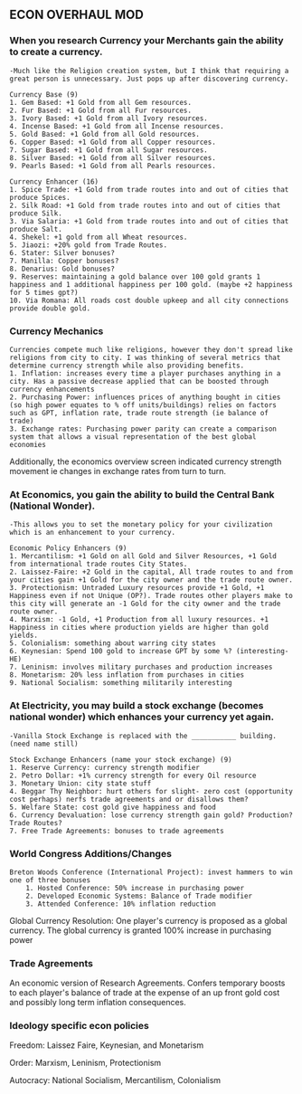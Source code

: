 ## ECON OVERHAUL MOD

### When you research Currency your Merchants gain the ability to create a currency.
	-Much like the Religion creation system, but I think that requiring a great person is unnecessary. Just pops up after discovering currency.

	Currency Base (9)
	1. Gem Based: +1 Gold from all Gem resources.
	2. Fur Based: +1 Gold from all Fur resources.
	3. Ivory Based: +1 Gold from all Ivory resources.
	4. Incense Based: +1 Gold from all Incense resources.
	5. Gold Based: +1 Gold from all Gold resources.
	6. Copper Based: +1 Gold from all Copper resources.
	7. Sugar Based: +1 Gold from all Sugar resources.
	8. Silver Based: +1 Gold from all Silver resources.
	9. Pearls Based: +1 Gold from all Pearls resources.

	Currency Enhancer (16)
	1. Spice Trade: +1 Gold from trade routes into and out of cities that produce Spices.
	2. Silk Road: +1 Gold from trade routes into and out of cities that produce Silk.
	3. Via Salaria: +1 Gold from trade routes into and out of cities that produce Salt.
	4. Shekel: +1 gold from all Wheat resources.
	5. Jiaozi: +20% gold from Trade Routes.
	6. Stater: Silver bonuses?
	7. Manilla: Copper bonuses?
	8. Denarius: Gold bonuses?
	9. Reserves: maintaining a gold balance over 100 gold grants 1 happiness and 1 additional happiness per 100 gold. (maybe +2 happiness for 5 times gpt?)
	10. Via Romana: All roads cost double upkeep and all city connections provide double gold.

### Currency Mechanics
	Currencies compete much like religions, however they don't spread like religions from city to city. I was thinking of several metrics that determine currency strength while also providing benefits.
	1. Inflation: increases every time a player purchases anything in a city. Has a passive decrease applied that can be boosted through currency enhancements
	2. Purchasing Power: influences prices of anything bought in cities (so high power equates to % off units/buildings) relies on factors such as GPT, inflation rate, trade route strength (ie balance of trade)
	3. Exchange rates: Purchasing power parity can create a comparison system that allows a visual representation of the best global economies

Additionally, the economics overview screen indicated currency strength movement ie changes in exchange rates from turn to turn.

### At Economics, you gain the ability to build the Central Bank (National Wonder).
	-This allows you to set the monetary policy for your civilization which is an enhancement to your currency.

	Economic Policy Enhancers (9)
	1. Mercantilism: +1 Gold on all Gold and Silver Resources, +1 Gold from international trade routes City States.
	2. Laissez-Faire: +2 Gold in the capital, All trade routes to and from your cities gain +1 Gold for the city owner and the trade route owner.
	3. Protectionism: Untraded Luxury resources provide +1 Gold, +1 Happiness even if not Unique (OP?). Trade routes other players make to this city will generate an -1 Gold for the city owner and the trade route owner.
	4. Marxism: -1 Gold, +1 Production from all luxury resources. +1 Happiness in cities where production yields are higher than gold yields.  
	5. Colonialism: something about warring city states
	6. Keynesian: Spend 100 gold to increase GPT by some %? (interesting-HE)
	7. Leninism: involves military purchases and production increases
	8. Monetarism: 20% less inflation from purchases in cities
	9. National Socialism: something militarily interesting

### At Electricity, you may build a stock exchange (becomes national wonder) which enhances your currency yet again.
	-Vanilla Stock Exchange is replaced with the ___________ building. (need name still)

	Stock Exchange Enhancers (name your stock exchange) (9)
	1. Reserve Currency: currency strength modifier
	2. Petro Dollar: +1% currency strength for every Oil resource
	3. Monetary Union: city state stuff
	4. Beggar Thy Neighbor: hurt others for slight- zero cost (opportunity cost perhaps) nerfs trade agreements and or disallows them?
	5. Welfare State: cost gold give happiness and food
	6. Currency Devaluation: lose currency strength gain gold? Production? Trade Routes?
	7. Free Trade Agreements: bonuses to trade agreements

### World Congress Additions/Changes
	Breton Woods Conference (International Project): invest hammers to win one of three bonuses
		1. Hosted Conference: 50% increase in purchasing power
		2. Developed Economic Systems: Balance of Trade modifier
		3. Attended Conference: 10% inflation reduction

Global Currency Resolution: One player's currency is proposed as a global currency. The global currency is granted 100% increase in purchasing power


### Trade Agreements
An economic version of Research Agreements. Confers temporary boosts to each player's balance of trade at the expense of an up front gold cost and possibly long term inflation consequences.


### Ideology specific econ policies

Freedom: Laissez Faire, Keynesian, and Monetarism

Order: Marxism, Leninism, Protectionism

Autocracy: National Socialism, Mercantilism, Colonialism
